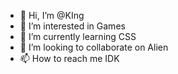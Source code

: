 - 👋 Hi, I’m @KIng
- 👀 I’m interested in Games
- 🌱 I’m currently learning CSS
- 💞️ I’m looking to collaborate on Alien
- 📫 How to reach me IDK

<!---
RajaDwianka/RajaDwianka is a ✨ special ✨ repository because its `README.md` (this file) appears on your GitHub profile.
You can click the Preview link to take a look at your changes.
--->
